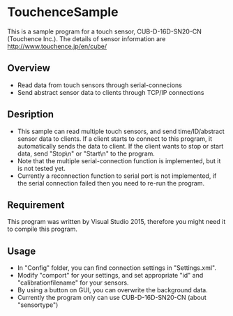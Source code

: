 # TouchenceSample
This is a sample program for a touch sensor, CUB-D-16D-SN20-CN (Touchence Inc.). The details of sensor information are http://www.touchence.jp/en/cube/

## Overview
* Read data from touch sensors through serial-connecions
* Send abstract sensor data to clients through TCP/IP connections

## Desription
* This sample can read multiple touch sensors, and send time/ID/abstract sensor data to clients. If a client starts to connect to this program, it automatically sends the data to client. If the client wants to stop or start data, send "Stop\n" or "Start\n" to the program.
* Note that the multiple serial-connection function is implemented, but it is not tested yet.
* Currently a reconnection function to serial port is not implemented, if the serial connection failed then you need to re-run the program.

## Requirement
This program was written by Visual Studio 2015, therefore you might need it to compile this program.  

## Usage
* In "Config" folder, you can find connection settings in "Settings.xml". 
* Modify "comport" for your settings, and set appropriate "id" and "calibrationfilename" for your sensors. 
* By using a button on GUI, you can overwrite the background data.
* Currently the program only can use CUB-D-16D-SN20-CN (about "sensortype") 
